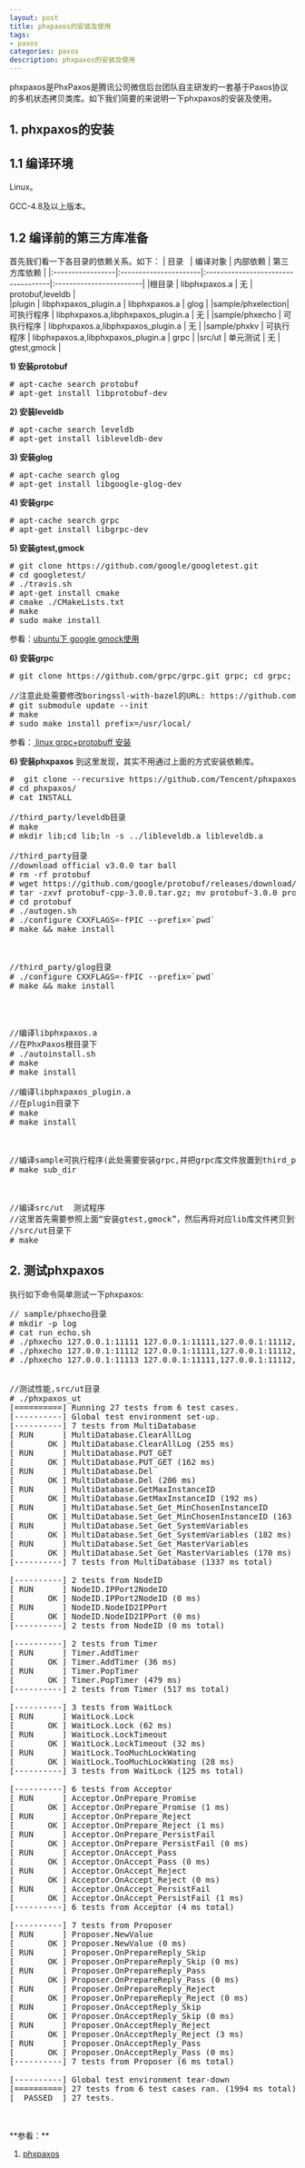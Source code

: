 ```yaml
---
layout: post
title: phxpaxos的安装及使用
tags:
- paxos
categories: paxos
description: phxpaxos的安装及使用
---
```



phxpaxos是PhxPaxos是腾讯公司微信后台团队自主研发的一套基于Paxos协议的多机状态拷贝类库。如下我们简要的来说明一下phxpaxos的安装及使用。


<!-- more -->



## 1. phxpaxos的安装

## 1.1 编译环境
Linux。

GCC-4.8及以上版本。

## 1.2 编译前的第三方库准备
首先我们看一下各目录的依赖关系。如下：
|      目录         |       编译对象         |     内部依赖                       |           第三方库依赖    |
|:-----------------|:----------------------|:-----------------------------------|:------------------------|
|根目录             |  libphxpaxos.a        |      无                            | protobuf,leveldb        |           
|plugin            |  libphxpaxos_plugin.a | libphxpaxos.a	                    | glog                    |
|sample/phxelection|  可执行程序	           | libphxpaxos.a,libphxpaxos_plugin.a	| 无                      |
|sample/phxecho	   |  可执行程序	           | libphxpaxos.a,libphxpaxos_plugin.a	| 无                      |
|sample/phxkv	   |  可执行程序	           | libphxpaxos.a,libphxpaxos_plugin.a | grpc                    |
|src/ut	           |  单元测试	           | 无	                                | gtest,gmock             |


**1) 安装protobuf**

<pre>
# apt-cache search protobuf
# apt-get install libprotobuf-dev
</pre>

**2) 安装leveldb**
<pre>
# apt-cache search leveldb
# apt-get install libleveldb-dev
</pre>

**3) 安装glog**
<pre>
# apt-cache search glog
# apt-get install libgoogle-glog-dev
</pre>

**4) 安装grpc**
<pre>
# apt-cache search grpc
# apt-get install libgrpc-dev
</pre>

**5) 安装gtest,gmock**
<pre>
# git clone https://github.com/google/googletest.git
# cd googletest/
# ./travis.sh
# apt-get install cmake
# cmake ./CMakeLists.txt
# make
# sudo make install 
</pre>

参看：[ubuntu下 google gmock使用](http://blog.csdn.net/qq_26437925/article/details/68947498)

**6) 安装grpc**
<pre>
# git clone https://github.com/grpc/grpc.git grpc; cd grpc;

//注意此处需要修改boringssl-with-bazel的URL: https://github.com/1330018801/boringssl-with-bazel
# git submodule update --init
# make
# sudo make install prefix=/usr/local/ 
</pre>
参看：[ linux grpc+protobuff 安装](http://blog.csdn.net/u012023606/article/details/54584282)



**6) 安装phxpaxos**
到这里发现，其实不用通过上面的方式安装依赖库。
<pre>
#  git clone --recursive https://github.com/Tencent/phxpaxos.git
# cd phxpaxos/
# cat INSTALL

//third_party/leveldb目录
# make
# mkdir lib;cd lib;ln -s ../libleveldb.a libleveldb.a

//third_party目录
//download official v3.0.0 tar ball
# rm -rf protobuf
# wget https://github.com/google/protobuf/releases/download/v3.0.0/protobuf-cpp-3.0.0.tar.gz
# tar -zxvf protobuf-cpp-3.0.0.tar.gz; mv protobuf-3.0.0 protobuf
# cd protobuf
# ./autogen.sh
# ./configure CXXFLAGS=-fPIC --prefix=`pwd`
# make && make install



//third_party/glog目录
# ./configure CXXFLAGS=-fPIC --prefix=`pwd`
# make && make install




//编译libphxpaxos.a
//在PhxPaxos根目录下
# ./autoinstall.sh
# make
# make install

//编译libphxpaxos_plugin.a
//在plugin目录下
# make
# make install



//编译sample可执行程序(此处需要安装grpc,并把grpc库文件放置到third_party/grpc/lib目录)
# make sub_dir



//编译src/ut	测试程序
//这里首先需要参照上面“安装gtest,gmock”，然后再将对应lib库文件拷贝到third_party的相应目录中
//src/ut目录下
# make 
</pre>

## 2. 测试phxpaxos
执行如下命令简单测试一下phxpaxos:
<pre>
// sample/phxecho目录
# mkdir -p log
# cat run_echo.sh
# ./phxecho 127.0.0.1:11111 127.0.0.1:11111,127.0.0.1:11112,127.0.0.1:11113
# ./phxecho 127.0.0.1:11112 127.0.0.1:11111,127.0.0.1:11112,127.0.0.1:11113
# ./phxecho 127.0.0.1:11113 127.0.0.1:11111,127.0.0.1:11112,127.0.0.1:11113


//测试性能,src/ut目录
# ./phxpaxos_ut 
[==========] Running 27 tests from 6 test cases.
[----------] Global test environment set-up.
[----------] 7 tests from MultiDatabase
[ RUN      ] MultiDatabase.ClearAllLog
[       OK ] MultiDatabase.ClearAllLog (255 ms)
[ RUN      ] MultiDatabase.PUT_GET
[       OK ] MultiDatabase.PUT_GET (162 ms)
[ RUN      ] MultiDatabase.Del
[       OK ] MultiDatabase.Del (206 ms)
[ RUN      ] MultiDatabase.GetMaxInstanceID
[       OK ] MultiDatabase.GetMaxInstanceID (192 ms)
[ RUN      ] MultiDatabase.Set_Get_MinChosenInstanceID
[       OK ] MultiDatabase.Set_Get_MinChosenInstanceID (163 ms)
[ RUN      ] MultiDatabase.Set_Get_SystemVariables
[       OK ] MultiDatabase.Set_Get_SystemVariables (182 ms)
[ RUN      ] MultiDatabase.Set_Get_MasterVariables
[       OK ] MultiDatabase.Set_Get_MasterVariables (170 ms)
[----------] 7 tests from MultiDatabase (1337 ms total)

[----------] 2 tests from NodeID
[ RUN      ] NodeID.IPPort2NodeID
[       OK ] NodeID.IPPort2NodeID (0 ms)
[ RUN      ] NodeID.NodeID2IPPort
[       OK ] NodeID.NodeID2IPPort (0 ms)
[----------] 2 tests from NodeID (0 ms total)

[----------] 2 tests from Timer
[ RUN      ] Timer.AddTimer
[       OK ] Timer.AddTimer (36 ms)
[ RUN      ] Timer.PopTimer
[       OK ] Timer.PopTimer (479 ms)
[----------] 2 tests from Timer (517 ms total)

[----------] 3 tests from WaitLock
[ RUN      ] WaitLock.Lock
[       OK ] WaitLock.Lock (62 ms)
[ RUN      ] WaitLock.LockTimeout
[       OK ] WaitLock.LockTimeout (32 ms)
[ RUN      ] WaitLock.TooMuchLockWating
[       OK ] WaitLock.TooMuchLockWating (28 ms)
[----------] 3 tests from WaitLock (125 ms total)

[----------] 6 tests from Acceptor
[ RUN      ] Acceptor.OnPrepare_Promise
[       OK ] Acceptor.OnPrepare_Promise (1 ms)
[ RUN      ] Acceptor.OnPrepare_Reject
[       OK ] Acceptor.OnPrepare_Reject (1 ms)
[ RUN      ] Acceptor.OnPrepare_PersistFail
[       OK ] Acceptor.OnPrepare_PersistFail (0 ms)
[ RUN      ] Acceptor.OnAccept_Pass
[       OK ] Acceptor.OnAccept_Pass (0 ms)
[ RUN      ] Acceptor.OnAccept_Reject
[       OK ] Acceptor.OnAccept_Reject (0 ms)
[ RUN      ] Acceptor.OnAccept_PersistFail
[       OK ] Acceptor.OnAccept_PersistFail (1 ms)
[----------] 6 tests from Acceptor (4 ms total)

[----------] 7 tests from Proposer
[ RUN      ] Proposer.NewValue
[       OK ] Proposer.NewValue (0 ms)
[ RUN      ] Proposer.OnPrepareReply_Skip
[       OK ] Proposer.OnPrepareReply_Skip (0 ms)
[ RUN      ] Proposer.OnPrepareReply_Pass
[       OK ] Proposer.OnPrepareReply_Pass (0 ms)
[ RUN      ] Proposer.OnPrepareReply_Reject
[       OK ] Proposer.OnPrepareReply_Reject (0 ms)
[ RUN      ] Proposer.OnAcceptReply_Skip
[       OK ] Proposer.OnAcceptReply_Skip (0 ms)
[ RUN      ] Proposer.OnAcceptReply_Reject
[       OK ] Proposer.OnAcceptReply_Reject (3 ms)
[ RUN      ] Proposer.OnAcceptReply_Pass
[       OK ] Proposer.OnAcceptReply_Pass (0 ms)
[----------] 7 tests from Proposer (6 ms total)

[----------] Global test environment tear-down
[==========] 27 tests from 6 test cases ran. (1994 ms total)
[  PASSED  ] 27 tests.
</pre>



<br />
<br />
**参看：**

1. [phxpaxos](https://github.com/Tencent/phxpaxos/blob/master/README.zh_CN.md)


<br />
<br />
<br />


